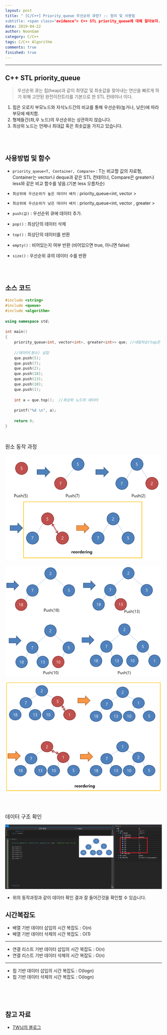```yaml
---
layout: post
title: " [C/C++] Priority_queue 우선순위 큐란? :: 정리 및 사용법
subtitle: <span class="evidence"> C++ STL priority_queue에 대해 알아보자. </span>
date: 2019-04-22
author: NoonGam
category: C/C++
tags: C/C++ Algorithm
comments: true
finished: true
---
```


---

## C++ STL priority_queue

> 우선순위 큐는 힙(heap)과 같이 최댓값 및 최솟값을 찾아내는 연산을 빠르게 하기 위해 고안된 완전이진트리를 기본으로 한 STL 컨테이너 이다.

1. 힙은 오로지 부모노드와 자식노드간의 비교를 통해 우선순위(높거나, 낮은)에 따라 부모에 배치함.
2. 형제들간(좌,우 노드)의 우선순위는 상관하지 않습니다.
3. 최상위 노드는 언제나 최대값 혹은 최솟값을 가지고 있습니다.

<br><br>

## 사용방법 및 함수

- `priority_queue<T, Container, Compare>` : T는 비교할 값의 자료형, Container는 vector나 deque과 같은 STL 컨테이너, Compare은 greater<int>나 less<int>와 같은 비교 함수를 넣음.(기본 less<int> 오름차순)

- `최상위에 우선순위가 높은 데이터 배치` : priority_queue<int, vector<int> >
- `최상위에 우선순위가 낮은 데이터 배치` : priority_queue<int, vector<int> , greater<int> >

- `push(값)` : 우선순위 큐에 데이터 추가.

- `pop()` : 최상단의 데이터 삭제

- `top()` : 최상단의 데이터를 반환

- `empty()` : 비어있는지 여부 반환 (비어있으면 true, 아니면 false)

- `size()` : 우선순위 큐의 데이터 수를 반환

<br><br>

## 소스 코드

```c++
#include <string>
#include <queue>
#include <algorithm>

using namespace std;

int main()
{
	priority_queue<int, vector<int>, greater<int>> que;	//내림차순(top은 최소값)

	//데이터(원소) 삽입
	que.push(5);
	que.push(7);
	que.push(2);
	que.push(18);
	que.push(13);
	que.push(10);
	que.push(1);

	int a = que.top();	//최상위 노드의 데이터

	printf("%d \n", a);

	return 0;
}

```

<br>

<span class="evidence"><big>원소 동작 과정</big></span>

![img](/img/1-Everything/priority_queue1.PNG)

![img](/img/1-Everything/priority_queue2.PNG)

![img](/img/1-Everything/priority_queue3.PNG)

<br><br>


<span class="evidence"><big>데이터 구조 확인</big></span>

![img](/img/1-Everything/4.PNG)

- 위의 동작과정과 같이 데이터 확인 결과 잘 들어간것을 확인할 수 있습니다.



## 시간복잡도



- 배열 기반 데이터 삽입의 시간 복잡도 : O(n)  
- 배열 기반 데이터 삭제의 시간 복잡도 : O(1)  

---

- 연결 리스트 기반 데이터 삽입의 시간 복잡도 : O(n)  
- 연결 리스트 기반 데이터 삭제의 시간 복잡도 : O(n)  

---

- 힙 기반 데이터 삽입의 시간 복잡도 : O(logn)  
- 힙 기반 데이터 삭제의 시간 복잡도 : O(logn)  




<br><br><br>

## 참고 자료
* [TW님의 블로그](https://twpower.github.io/93-how-to-use-priority_queue-in-cpp)
